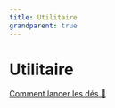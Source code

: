 ```yaml
---
title: Utilitaire
grandparent: true
---
```


# Utilitaire

[Comment lancer les dés 🎲](utilitaires/comment-lire-dés.md)
